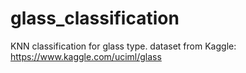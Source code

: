 # glass_classification
KNN classification for glass type.
dataset from Kaggle: https://www.kaggle.com/uciml/glass
